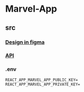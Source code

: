 # Marvel-App

## src
### [Design in figma](https://www.figma.com/file/X7SvObZnS8KMvoVVL7qDAN/Marvel-DB-(Copy)?type=design&node-id=0%3A1&mode=design&t=qv6pMAdZMNO2YQkL-1)
### [API](https://developer.marvel.com)
### .env
```
REACT_APP_MARVEL_APP_PUBLIC_KEY=
REACT_APP_MARVEL_APP_PRIVATE_KEY=
```